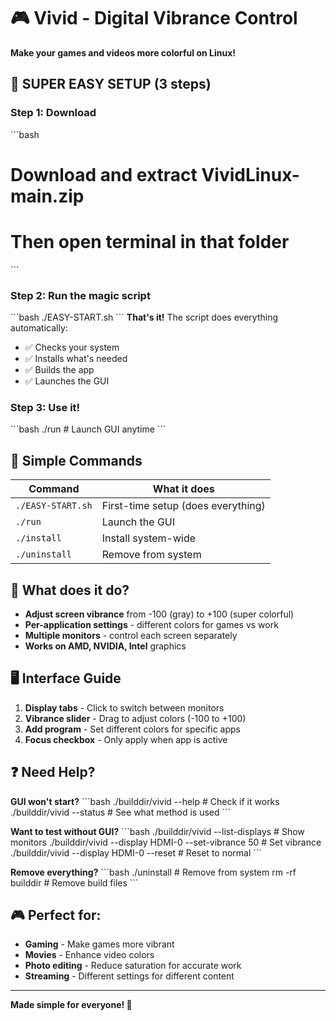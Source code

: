 # 🎮 Vivid - Digital Vibrance Control

**Make your games and videos more colorful on Linux!**

## 🚀 SUPER EASY SETUP (3 steps)

### Step 1: Download
\`\`\`bash
# Download and extract VividLinux-main.zip
# Then open terminal in that folder
\`\`\`

### Step 2: Run the magic script
\`\`\`bash
./EASY-START.sh
\`\`\`
**That's it!** The script does everything automatically:
- ✅ Checks your system
- ✅ Installs what's needed  
- ✅ Builds the app
- ✅ Launches the GUI

### Step 3: Use it!
\`\`\`bash
./run        # Launch GUI anytime
\`\`\`

## 📖 Simple Commands

| Command | What it does |
|---------|-------------|
| `./EASY-START.sh` | First-time setup (does everything) |
| `./run` | Launch the GUI |
| `./install` | Install system-wide |
| `./uninstall` | Remove from system |

## 🎯 What does it do?

- **Adjust screen vibrance** from -100 (gray) to +100 (super colorful)
- **Per-application settings** - different colors for games vs work
- **Multiple monitors** - control each screen separately
- **Works on AMD, NVIDIA, Intel** graphics

## 🖥️ Interface Guide

1. **Display tabs** - Click to switch between monitors
2. **Vibrance slider** - Drag to adjust colors (-100 to +100)
3. **Add program** - Set different colors for specific apps
4. **Focus checkbox** - Only apply when app is active

## ❓ Need Help?

**GUI won't start?**
\`\`\`bash
./builddir/vivid --help    # Check if it works
./builddir/vivid --status  # See what method is used
\`\`\`

**Want to test without GUI?**
\`\`\`bash
./builddir/vivid --list-displays              # Show monitors
./builddir/vivid --display HDMI-0 --set-vibrance 50  # Set vibrance
./builddir/vivid --display HDMI-0 --reset     # Reset to normal
\`\`\`

**Remove everything?**
\`\`\`bash
./uninstall    # Remove from system
rm -rf builddir    # Remove build files
\`\`\`

## 🎮 Perfect for:
- **Gaming** - Make games more vibrant
- **Movies** - Enhance video colors  
- **Photo editing** - Reduce saturation for accurate work
- **Streaming** - Different settings for different content

---
**Made simple for everyone! 🚀**
